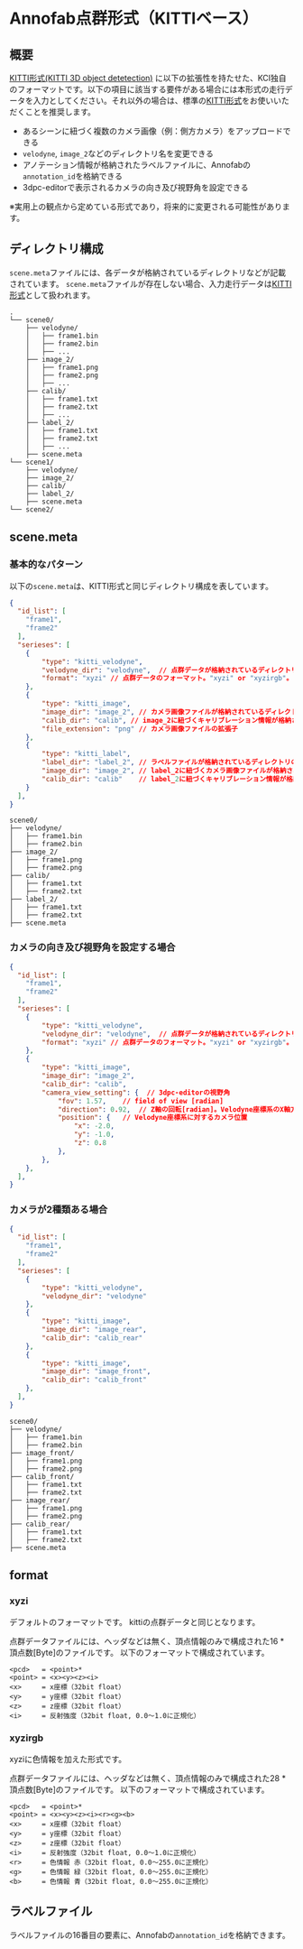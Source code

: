 # Annofab点群形式（KITTIベース）

## 概要
[KITTI形式(KITTI 3D object detetection)](kitti_3d_object_detection.md) に以下の拡張性を持たせた、KCI独自のフォーマットです。以下の項目に該当する要件がある場合には本形式の走行データを入力としてください。それ以外の場合は、標準の[KITTI形式](kitti_3d_object_detection.md)をお使いいただくことを推奨します。

* あるシーンに紐づく複数のカメラ画像（例：側方カメラ）をアップロードできる
* `velodyne`, `image_2`などのディレクトリ名を変更できる
* アノテーション情報が格納されたラベルファイルに、Annofabの`annotation_id`を格納できる
* 3dpc-editorで表示されるカメラの向き及び視野角を設定できる

※実用上の観点から定めている形式であり，将来的に変更される可能性があります。

## ディレクトリ構成

`scene.meta`ファイルには、各データが格納されているディレクトリなどが記載されています。
`scene.meta`ファイルが存在しない場合、入力走行データは[KITTI形式](kitti_3d_object_detection.md)として扱われます。


```
.
└── scene0/
    ├── velodyne/
    │   ├── frame1.bin
    │   ├── frame2.bin
    │   ├── ...
    ├── image_2/
    │   ├── frame1.png
    │   ├── frame2.png
    │   ├── ...
    ├── calib/
    │   ├── frame1.txt
    │   ├── frame2.txt
    │   ├── ...
    ├── label_2/
    │   ├── frame1.txt
    │   ├── frame2.txt
    │   ├── ...
    ├── scene.meta
└── scene1/
    ├── velodyne/
    ├── image_2/
    ├── calib/
    ├── label_2/
    ├── scene.meta
└── scene2/
```


## scene.meta

### 基本的なパターン
以下の`scene.meta`は、KITTI形式と同じディレクトリ構成を表しています。

```json
{
  "id_list": [
    "frame1",
    "frame2"
  ],
  "serieses": [
    {
        "type": "kitti_velodyne",
        "velodyne_dir": "velodyne",  // 点群データが格納されているディレクトリの名前
        "format": "xyzi" // 点群データのフォーマット。"xyzi" or "xyzirgb"。 省略時は"xyzi"
    },
    {
        "type": "kitti_image",
        "image_dir": "image_2", // カメラ画像ファイルが格納されているディレクトリの名前
        "calib_dir": "calib", // image_2に紐づくキャリブレーション情報が格納されているディレクトリの名前。
        "file_extension": "png" // カメラ画像ファイルの拡張子
    },
    {
        "type": "kitti_label",
        "label_dir": "label_2", // ラベルファイルが格納されているディレクトリの名前
        "image_dir": "image_2", // label_2に紐づくカメラ画像ファイルが格納されているディレクトリの名前
        "calib_dir": "calib"    // label_2に紐づくキャリブレーション情報が格納されているディレクトリの名前
    }
  ],
}
```


```
scene0/
├── velodyne/
│   ├── frame1.bin
│   ├── frame2.bin
├── image_2/
│   ├── frame1.png
│   ├── frame2.png
├── calib/
│   ├── frame1.txt
│   ├── frame2.txt
├── label_2/
│   ├── frame1.txt
│   ├── frame2.txt
├── scene.meta
```

### カメラの向き及び視野角を設定する場合


```json
{
  "id_list": [
    "frame1",
    "frame2"
  ],
  "serieses": [
    {
        "type": "kitti_velodyne",
        "velodyne_dir": "velodyne",  // 点群データが格納されているディレクトリの名前
        "format": "xyzi" // 点群データのフォーマット。"xyzi" or "xyzirgb"。 省略時は"xyzi"
    },
    {
        "type": "kitti_image",
        "image_dir": "image_2", 
        "calib_dir": "calib",
        "camera_view_setting": {  // 3dpc-editorの視野角
            "fov": 1.57,    // field of view [radian]
            "direction": 0.92,  // Z軸の回転[radian]。Velodyne座標系のX軸方向が0.0
            "position": {   // Velodyne座標系に対するカメラ位置
                "x": -2.0,
                "y": -1.0,
                "z": 0.8
            },
        },
    },
  ],
}
```



### カメラが2種類ある場合


```json
{
  "id_list": [
    "frame1",
    "frame2"
  ],
  "serieses": [
    {
        "type": "kitti_velodyne",
        "velodyne_dir": "velodyne"
    },
    {
        "type": "kitti_image",
        "image_dir": "image_rear", 
        "calib_dir": "calib_rear" 
    },
    {
        "type": "kitti_image",
        "image_dir": "image_front",
        "calib_dir": "calib_front" 
    },
  ],
}
```

```
scene0/
├── velodyne/
│   ├── frame1.bin
│   ├── frame2.bin
├── image_front/
│   ├── frame1.png
│   ├── frame2.png
├── calib_front/
│   ├── frame1.txt
│   ├── frame2.txt
├── image_rear/
│   ├── frame1.png
│   ├── frame2.png
├── calib_rear/
│   ├── frame1.txt
│   ├── frame2.txt
├── scene.meta
```


## format

### xyzi

デフォルトのフォーマットです。
kittiの点群データと同じとなります。

点群データファイルには、ヘッダなどは無く、頂点情報のみで構成された16 * 頂点数\[Byte]のファイルです。
以下のフォーマットで構成されています。

```
<pcd>   = <point>*
<point> = <x><y><z><i>
<x>     = x座標（32bit float）
<y>     = y座標（32bit float）
<z>     = z座標（32bit float）
<i>     = 反射強度（32bit float, 0.0～1.0に正規化）
```

### xyzirgb

xyziに色情報を加えた形式です。

点群データファイルには、ヘッダなどは無く、頂点情報のみで構成された28 * 頂点数\[Byte]のファイルです。
以下のフォーマットで構成されています。

```
<pcd>   = <point>*
<point> = <x><y><z><i><r><g><b>
<x>     = x座標（32bit float）
<y>     = y座標（32bit float）
<z>     = z座標（32bit float）
<i>     = 反射強度（32bit float, 0.0～1.0に正規化）
<r>     = 色情報 赤（32bit float, 0.0～255.0に正規化）
<g>     = 色情報 緑（32bit float, 0.0～255.0に正規化）
<b>     = 色情報 青（32bit float, 0.0～255.0に正規化）
```

## ラベルファイル
ラベルファイルの16番目の要素に、Annofabの`annotation_id`を格納できます。



